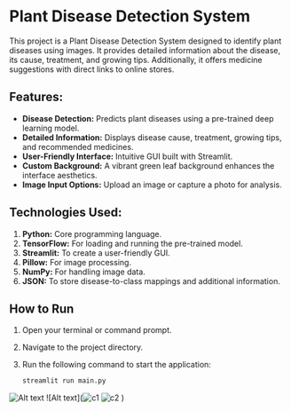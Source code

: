 # Plant Disease Detection System

This project is a Plant Disease Detection System designed to identify plant diseases using images. It provides detailed information about the disease, its cause, treatment, and growing tips. Additionally, it offers medicine suggestions with direct links to online stores.

## Features:
- **Disease Detection:** Predicts plant diseases using a pre-trained deep learning model.
- **Detailed Information:** Displays disease cause, treatment, growing tips, and recommended medicines.
- **User-Friendly Interface:** Intuitive GUI built with Streamlit.
- **Custom Background:** A vibrant green leaf background enhances the interface aesthetics.
- **Image Input Options:** Upload an image or capture a photo for analysis.

## Technologies Used:
1. **Python:** Core programming language.
2. **TensorFlow:** For loading and running the pre-trained model.
3. **Streamlit:** To create a user-friendly GUI.
4. **Pillow:** For image processing.
5. **NumPy:** For handling image data.
6. **JSON:** To store disease-to-class mappings and additional information.

## How to Run

1. Open your terminal or command prompt.
2. Navigate to the project directory.
3. Run the following command to start the application:

   ```bash
   streamlit run main.py
![Alt text]()
![Alt text](![c1](https://github.com/user-attachments/assets/0190cf9b-35aa-4ce5-bac6-6b2fdccdafd5)
![c2](https://github.com/user-attachments/assets/6758f8c8-0c89-45cd-8f50-bea124d18561)
)
